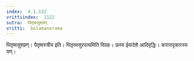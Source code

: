 ```yaml
---
index:  4.1.132
vrittiindex:  1122
sutra:  पितृष्वसुश्छण्
vritti:  balamanorama 
---
```


पितृष्वसुश्छण्। पैतृष्वस्त्रीय इति। पितृस्वसुरपत्यमिति विग्रहः। छस्य ईयादेशे आदिवृद्धिः। करारादृकारस्य यण्।


